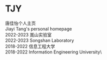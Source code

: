 # TJY
唐佳怡个人主页\
Jiayi Tang's personal homepage\
2022-2023 嵩山实验室\
2022-2023 Songshan Laboratory\
2018-2022 信息工程大学\
2018-2022 Information Engineering University\
